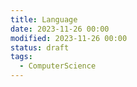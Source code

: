 ```yaml
---
title: Language
date: 2023-11-26 00:00
modified: 2023-11-26 00:00
status: draft
tags:
  - ComputerScience
---
```


